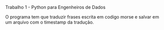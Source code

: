 Trabalho 1 - Python para Engenheiros de Dados

O programa tem que traduzir frases escrita em codigo morse e salvar em um arquivo com o timestamp da tradução.
